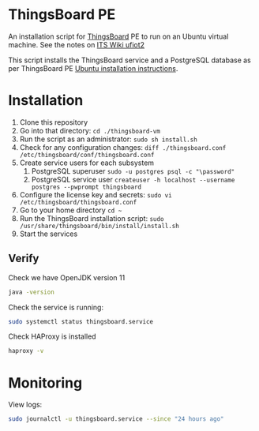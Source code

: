 # ThingsBoard PE
An installation script for [ThingsBoard](https://thingsboard.io/) PE to run on an Ubuntu virtual machine. See the notes on [ITS Wiki ufiot2](https://itswiki.shef.ac.uk/wiki/Ufiot2)

This script installs the ThingsBoard service and a PostgreSQL database as per ThingsBoard PE [Ubuntu installation instructions](https://thingsboard.io/docs/user-guide/install/pe/ubuntu/).

# Installation

1. Clone this repository
2. Go into that directory: `cd ./thingsboard-vm`
3. Run the script as an administrator: `sudo sh install.sh`
3. Check for any configuration changes: `diff ./thingsboard.conf /etc/thingsboard/conf/thingsboard.conf`
4. Create service users for each subsystem
   1. PostgreSQL superuser `sudo -u postgres psql -c "\password"`
   2. PostgreSQL service user `createuser -h localhost --username postgres --pwprompt thingsboard`
5. Configure the license key and secrets: `sudo vi /etc/thingsboard/thingsboard.conf`
6. Go to your home directory `cd ~`
7. Run the ThingsBoard installation script: `sudo /usr/share/thingsboard/bin/install/install.sh`
7. Start the services

## Verify

Check we have OpenJDK version 11

```bash
java -version
```

Check the service is running:

```bash
sudo systemctl status thingsboard.service
```

Check HAProxy is installed

```bash
haproxy -v
```

# Monitoring

View logs:

```bash
sudo journalctl -u thingsboard.service --since "24 hours ago"
```

